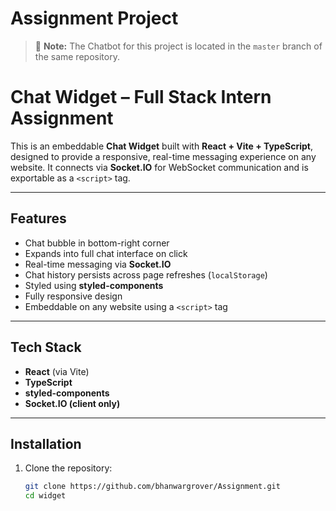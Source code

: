 ﻿# Assignment Project



 > 📌 **Note:** The Chatbot for this project is located in the `master` branch of the same repository.




 #  Chat Widget – Full Stack Intern Assignment

This is an embeddable **Chat Widget** built with **React + Vite + TypeScript**, designed to provide a responsive, real-time messaging experience on any website. It connects via **Socket.IO** for WebSocket communication and is exportable as a `<script>` tag.


---

##  Features

-  Chat bubble in bottom-right corner
-  Expands into full chat interface on click
-  Real-time messaging via **Socket.IO**
-  Chat history persists across page refreshes (`localStorage`)
-  Styled using **styled-components**
-  Fully responsive design
-  Embeddable on any website using a `<script>` tag


---

##  Tech Stack

- **React** (via Vite)
- **TypeScript**
- **styled-components**
- **Socket.IO (client only)**

---

##  Installation

1. Clone the repository:

   ```bash
   git clone https://github.com/bhanwargrover/Assignment.git
   cd widget

